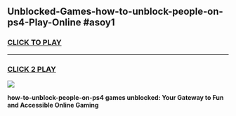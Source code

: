 
## Unblocked-Games-how-to-unblock-people-on-ps4-Play-Online #asoy1
<h3>
<a href="https://news.freeplayer.one?title=how-to-unblock-people-on-ps4&ref=3">CLICK TO PLAY</a></h3>
<hr>

<h3>
<a href="https://news.freeplayer.one?title=how-to-unblock-people-on-ps4&ref=3">CLICK 2 PLAY</a>
  
</h3>

<a href="https://news.freeplayer.one?title=how-to-unblock-people-on-ps4&ref=3"><img src="https://clearcache.store/games.png"></a>


**how-to-unblock-people-on-ps4 games unblocked: Your Gateway to Fun and Accessible Online Gaming**
